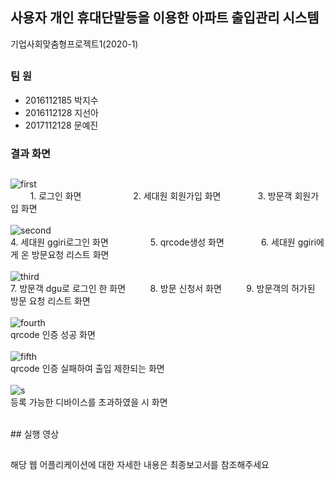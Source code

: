 ## 사용자 개인 휴대단말등을 이용한 아파트 출입관리 시스템

기업사회맞춤형프로젝트1(2020-1)
##
### 팀   원
* 2016112185 박지수
* 2016112128 지선아
* 2017112128 문예진

### 결과 화면
##
![first](https://user-images.githubusercontent.com/48276738/104832122-09757080-58d2-11eb-9205-80041da9985c.png)
<br>
&nbsp;&nbsp;&nbsp;&nbsp;&nbsp;&nbsp;&nbsp;&nbsp;1. 로그인 화면 &nbsp;&nbsp;&nbsp;&nbsp;&nbsp;&nbsp;&nbsp;&nbsp;&nbsp;&nbsp;&nbsp;&nbsp;&nbsp;&nbsp;&nbsp;&nbsp;&nbsp;&nbsp;&nbsp; 2. 세대원 회원가입 화면 &nbsp;&nbsp;&nbsp;&nbsp;&nbsp;&nbsp;&nbsp;&nbsp;&nbsp;&nbsp;&nbsp;&nbsp;&nbsp;&nbsp;3. 방문객 회원가입 화면
<br>
<br>
![second](https://user-images.githubusercontent.com/48276738/104832292-a389e880-58d3-11eb-8661-2dd2eed2ce97.png)
<br>
4. 세대원 ggiri로그인 화면  &nbsp;&nbsp;&nbsp;&nbsp;&nbsp;&nbsp;&nbsp;&nbsp;&nbsp;&nbsp;&nbsp;&nbsp;&nbsp;&nbsp;&nbsp; 5. qrcode생성 화면 &nbsp;&nbsp;&nbsp;&nbsp;&nbsp;&nbsp;&nbsp;&nbsp;&nbsp;&nbsp;&nbsp;&nbsp;&nbsp;&nbsp;6. 세대원 ggiri에게 온 방문요청 리스트 화면
<br>
<br>
![third](https://user-images.githubusercontent.com/48276738/104832293-a4227f00-58d3-11eb-9c3b-d430ce7fa3e2.png)
<br>
7. 방문객 dgu로 로그인 한 화면  &nbsp;&nbsp;&nbsp;&nbsp;&nbsp;&nbsp;&nbsp;&nbsp; 8. 방문 신청서 화면 &nbsp;&nbsp;&nbsp;&nbsp;&nbsp;&nbsp;&nbsp;&nbsp;&nbsp;9. 방문객의 허가된 방문 요청 리스트 화면
<br>
<br>
![fourth](https://user-images.githubusercontent.com/48276738/104832294-a4227f00-58d3-11eb-8e91-26fcf7a03eb7.png)
<br>
qrcode 인증 성공 화면
<br><br>
![fifth](https://user-images.githubusercontent.com/48276738/104832290-a258bb80-58d3-11eb-8570-eb6809a747f3.png)
<br>
qrcode 인증 실패하여 출입 제한되는 화면
<br><br>
![s](https://user-images.githubusercontent.com/48276738/104832291-a389e880-58d3-11eb-8b68-aaa7c750f3a6.png)
<br>
등록 가능한 디바이스를 초과하였을 시 화면

<br>
## 실행 영상



##
해당 웹 어플리케이션에 대한 자세한 내용은 최종보고서를 참조해주세요

